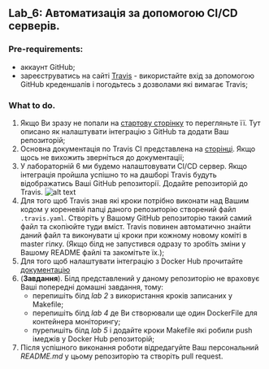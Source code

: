 ## Lab_6: Автоматизація за допомогою CI/CD серверів.
### Pre-requirements:
- аккаунт GitHub;
- зареєструватись на сайті [Travis](https://travis-ci.org) - використайте вхід за допомогою GitHub креденшалів і погодьтесь з дозволами які вимагає Travis;
### What to do.
1. Якщо Ви зразу не попали на [стартову сторінку](https://docs.travis-ci.com/user/tutorial/) то перегляньте її. Тут описано як налаштувати інтеграцію з GitHub та додати Ваш репозиторій;  
2. Основна документація по Travis CI представлена на [сторінці](https://docs.travis-ci.com/user/for-beginners/). Якщо щось не вихожить зверніться до документації;
3. У лабораторній 6 ми будемо налаштовувати CI/CD сервер. Якщо інтеграція пройшла успішно то на дашборі Travis будуть відображатись Ваші GitHub репозиторії. Додайте репозиторій до Travis.
![alt text](https://github.com/BobasB/devops_course/blob/master/lab6/help_with_repo.png "Added new Repo") 
4. Для того щоб Travis знав які кроки потрібно виконати над Вашим кодом у кореневій папці даного репозиторію створений файл `.travis.yaml`. Створіть у Вашому GitHub репозиторію такий самий файл та скопіюйте туди вміст. Travis повинен автоматично знайти даний файл та виконувати ці кроки при кожному новому коміті в master гілку. (Якщо білд не запустився одразу то зробіть зміни у Вашому README файлі та закомітьте їх.);
5. Для того щоб налаштувати інтеграцію з Docker Hub прочитайте [документацію](https://docs.travis-ci.com/user/docker/#pushing-a-docker-image-to-a-registry)
5. (**Завдання**). Білд представлений у даному репозиторію не враховує Ваші попередні домашні завдання, тому:
    - перепишіть білд _lab 2_ з використання кроків записаних у Makefile;
    - перепишіть білд _lab 4_ де Ви створювали ще один DockerFile для контейнера моніторингу;
    - пурепишіть білд _lab 5_ і додайте кроки Makefile які робили push імеджів у Docker Hub репозиторій;
6. Після успішного виконання роботи відредагуйте Ваш персональний _README.md_ у цьому репозиторію та створіть pull request.